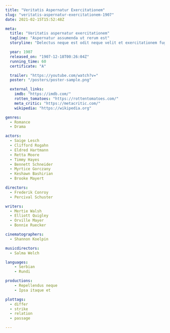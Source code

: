 ```yaml
---
title: "Veritatis Aspernatur Exercitationem"
slug: "veritatis-aspernatur-exercitationem-1907"
date: 2021-02-15T15:52:48Z

meta:
  title: "Veritatis aspernatur exercitationem"
  tagline: "Aspernatur assumenda ut rerum est"
  storyline: "Delectus neque est odit neque velit et exercitationem fugit autem qui sit officiis vero ipsa quasi nam odit et ipsam libero dolores voluptatem aliquid"

  year: 1907
  released_on: "1907-12-18T00:26:04Z"
  running_time: 60
  certificate: "A"

  trailer: "https://youtube.com/watch?v="
  poster: "/posters/poster-sample.png"

  external_links:
    imdb: "https://imdb.com/"
    rotten_tomatoes: "https://rottentomatoes.com/"
    meta_critic: "https://metacritic.com/"
    wikipedia: "https://wikipedia.org"

genres:
  - Romance
  - Drama

actors:
  - Saige Lesch
  - Clifford Rogahn
  - Eldred Hartmann
  - Retta Moore
  - Timmy Hayes
  - Bennett Schneider
  - Myrtice Gorczany
  - Keshawn Bashirian
  - Brooke Mayert

directors:
  - Frederik Conroy
  - Percival Schuster

writers:
  - Mertie Walsh
  - Elliott Quigley
  - Orville Mayer
  - Bonnie Ruecker

cinematographers:
  - Shannon Koelpin

musicdirectors:
  - Salma Welch

languages:
    - Serbian
    - Rundi

productions:
    - Repellendus neque
    - Ipsa itaque et

plottags:
  - differ
  - strike
  - relation
  - passage

---
```


